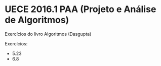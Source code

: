 # UECE 2016.1 PAA (Projeto e Análise de Algoritmos)
Exercícios do livro Algoritmos (Dasgupta)

Exercícios:
- 5.23
- 6.8
